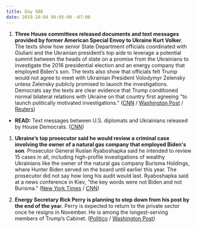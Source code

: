 ```yaml
---
title: Day 988
date: 2019-10-04 06:05:00 -07:00
---
```


1. **Three House committees released documents and text messages provided by former American Special Envoy to Ukraine Kurt Volker**. The texts show how senior State Department officials coordinated with Giuliani and the Ukrainian president’s top aide to leverage a potential summit between the heads of state on a promise from the Ukrainians to investigate the 2016 presidential election and an energy company that employed Biden's son. The texts also show that officials felt Trump would not agree to meet with Ukrainian President Volodymyr Zelensky unless Zelensky publicly promised to launch the investigations. Democrats say the texts are clear evidence that Trump conditioned normal bilateral relations with Ukraine on that country first agreeing "to launch politically motivated investigations." ([CNN](https://www.cnn.com/2019/10/03/politics/chairs-on-volker/index.html) / [Washington Post](https://www.washingtonpost.com/world/national-security/this-is-when-the-inquiry-gets-real-former-us-special-envoy-to-ukraine-testifies-in-impeachment-probe-today/2019/10/03/51365c1b-5a01-4e44-872a-299b67949a5e_story.html) / [Reuters](https://www.reuters.com/article/us-usa-trump-whistleblower-committees-idUSKBN1WJ0CS))

* **READ:** Text messages between U.S. diplomats and Ukrainians released by House Democrats. ([CNN](https://www.cnn.com/2019/10/03/politics/chairs-on-volker/index.html))

1. **Ukraine’s top prosecutor said he would review a criminal case involving the owner of a natural gas company that employed Biden's son**. Prosecutor General Ruslan Ryaboshapka said he intended to review 15 cases in all, including high-profile investigations of wealthy Ukrainians like the owner of the natural gas company Burisma Holdings, where Hunter Biden served on the board until earlier this year. The prosecutor did not say how long his audit would last. Ryaboshapka said at a news conference in Kiev, "the key words were not Biden and not Burisma." ([New York Times](https://www.nytimes.com/2019/10/04/world/europe/ukraine-biden-burisma.html) / [CNN](https://www.cnn.com/2019/10/04/politics/ukraine-investigations-biden-son-review-intl/index.html))

2. **Energy Secretary Rick Perry is planning to step down from his post by the end of the yea**r. Perry is expected to return to the private sector once he resigns in November. He is among the longest-serving members of Trump’s Cabinet. ([Politico](https://www.politico.com/news/2019/10/03/rick-perry-expected-to-resign-000189) / [Washington Post](https://www.washingtonpost.com/climate-environment/rick-perry-planning-to-step-down-as-energy-secretary-by-year-end/2019/10/03/c3747e20-d4a5-11e9-86ac-0f250cc91758_story.html))